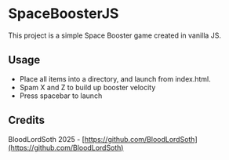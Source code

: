# SpaceBoosterJS

This project is a simple Space Booster game created in vanilla JS.

## Usage

- Place all items into a directory, and launch from index.html.
- Spam X and Z to build up booster velocity
- Press spacebar to launch

## Credits

BloodLordSoth 2025 - [https://github.com/BloodLordSoth](https://github.com/BloodLordSoth)